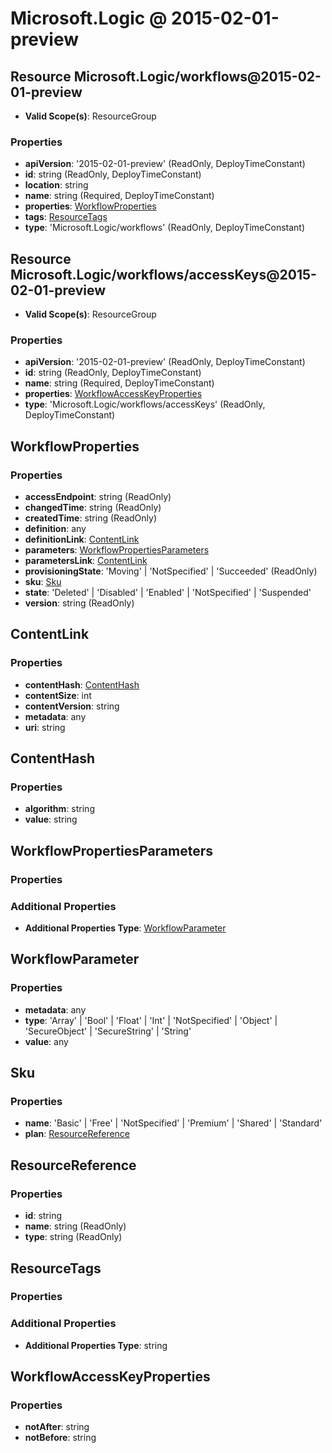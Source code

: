 # Microsoft.Logic @ 2015-02-01-preview

## Resource Microsoft.Logic/workflows@2015-02-01-preview
* **Valid Scope(s)**: ResourceGroup
### Properties
* **apiVersion**: '2015-02-01-preview' (ReadOnly, DeployTimeConstant)
* **id**: string (ReadOnly, DeployTimeConstant)
* **location**: string
* **name**: string (Required, DeployTimeConstant)
* **properties**: [WorkflowProperties](#workflowproperties)
* **tags**: [ResourceTags](#resourcetags)
* **type**: 'Microsoft.Logic/workflows' (ReadOnly, DeployTimeConstant)

## Resource Microsoft.Logic/workflows/accessKeys@2015-02-01-preview
* **Valid Scope(s)**: ResourceGroup
### Properties
* **apiVersion**: '2015-02-01-preview' (ReadOnly, DeployTimeConstant)
* **id**: string (ReadOnly, DeployTimeConstant)
* **name**: string (Required, DeployTimeConstant)
* **properties**: [WorkflowAccessKeyProperties](#workflowaccesskeyproperties)
* **type**: 'Microsoft.Logic/workflows/accessKeys' (ReadOnly, DeployTimeConstant)

## WorkflowProperties
### Properties
* **accessEndpoint**: string (ReadOnly)
* **changedTime**: string (ReadOnly)
* **createdTime**: string (ReadOnly)
* **definition**: any
* **definitionLink**: [ContentLink](#contentlink)
* **parameters**: [WorkflowPropertiesParameters](#workflowpropertiesparameters)
* **parametersLink**: [ContentLink](#contentlink)
* **provisioningState**: 'Moving' | 'NotSpecified' | 'Succeeded' (ReadOnly)
* **sku**: [Sku](#sku)
* **state**: 'Deleted' | 'Disabled' | 'Enabled' | 'NotSpecified' | 'Suspended'
* **version**: string (ReadOnly)

## ContentLink
### Properties
* **contentHash**: [ContentHash](#contenthash)
* **contentSize**: int
* **contentVersion**: string
* **metadata**: any
* **uri**: string

## ContentHash
### Properties
* **algorithm**: string
* **value**: string

## WorkflowPropertiesParameters
### Properties
### Additional Properties
* **Additional Properties Type**: [WorkflowParameter](#workflowparameter)

## WorkflowParameter
### Properties
* **metadata**: any
* **type**: 'Array' | 'Bool' | 'Float' | 'Int' | 'NotSpecified' | 'Object' | 'SecureObject' | 'SecureString' | 'String'
* **value**: any

## Sku
### Properties
* **name**: 'Basic' | 'Free' | 'NotSpecified' | 'Premium' | 'Shared' | 'Standard'
* **plan**: [ResourceReference](#resourcereference)

## ResourceReference
### Properties
* **id**: string
* **name**: string (ReadOnly)
* **type**: string (ReadOnly)

## ResourceTags
### Properties
### Additional Properties
* **Additional Properties Type**: string

## WorkflowAccessKeyProperties
### Properties
* **notAfter**: string
* **notBefore**: string

